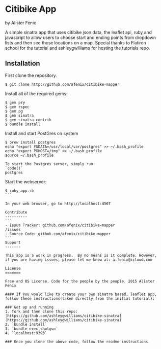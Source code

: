 
Citibike App
========

by Alister Fenix

A simple sinatra app that uses citibike json data, the leaflet api, ruby and javascript to allow users to choose start and ending points from dropdown lists and then see those locations on a map.  Special thanks to Flatiron school for the tutorial and ashleygwilliams for hosting the tutorials repo.      

Installation
------------

First clone the repository.  
```
$ git clone http://github.com/afenix/citibike-mapper
```

Install all of the required gems:
```
$ gem pry
$ gem rspec
$ gem pg
$ gem sinatra
$ gem sinatra-contrib
$ bundle install
```

Install and start PostGres on system
```
$ brew install postgres
echo "export PGDATA=/usr/local/var/postgres" >> ~/.bash_profile
echo "export PGHOST=/tmp" >> ~/.bash_profile
source ~/.bash_profile

To start the Postgres server, simply run:
`code()`
postgres

````
Start the webserver:

````
$ ruby app.rb
```

In your web browser, go to http://localhost:4567

Contribute
----------
```
- Issue Tracker: github.com/afenix/citibike-mapper
/issues
- Source Code: github.com/afenix/citibike-mapper
```
Support
-------

This app is a work in progress.  By no means is it complete. However, if you are having issues, please let me know at: a.fenix@icloud.com

License
=======

Free and OS License. Code for the people by the people. 2015 Alister Fenix

#### If you would like to create your own sinatra based, leaflet app, follow these instructions(taken directly from the initial tutorial): 

### Get up and running
1. fork and then clone this repo: [https://github.com/ashleygwilliams/citibike-sinatra](https://github.com/ashleygwilliams/citibike-sinatra)
2. `bundle install`
3. `bundle exec shotgun`
4. `localhost:9393`

### Once you clone the above code, follow the readme instructions.
